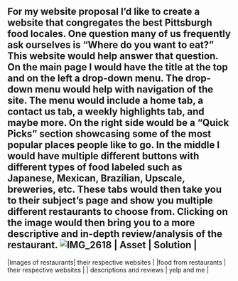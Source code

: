 For my website proposal I’d like to create a website that congregates the best Pittsburgh food locales. One question many of us frequently ask ourselves is “Where do you want to eat?” This website would help answer that question. On the main page I would have the title at the top and on the left a drop-down menu. The drop-down menu would help with navigation of the site. The menu would include a home tab, a contact us tab, a weekly highlights tab, and maybe more. On the right side would be a “Quick Picks” section showcasing some of the most popular places people like to go. In the middle I would have multiple different buttons with different types of food labeled such as Japanese, Mexican, Brazilian, Upscale, breweries, etc. These tabs would then take you to their subject’s page and show you multiple different restaurants to choose from. Clicking on the image would then bring you to a more descriptive and in-depth review/analysis of the restaurant. 
![IMG_2618](https://user-images.githubusercontent.com/97562268/156266653-872f86e5-21a9-4a80-b165-a0dbc9903402.jpeg)
| Asset | Solution |
--------------------
|Images of restaurants| their respective websites |
|food from restaurants | their respective websites |
| descriptions and reviews | yelp and me |
